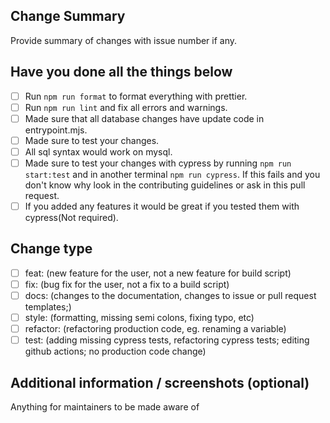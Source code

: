 ## Change Summary

Provide summary of changes with issue number if any.

## Have you done all the things below

- [ ] Run `npm run format` to format everything with prettier.
- [ ] Run `npm run lint` and fix all errors and warnings.
- [ ] Made sure that all database changes have update code in entrypoint.mjs.
- [ ] Made sure to test your changes.
- [ ] All sql syntax would work on mysql.
- [ ] Made sure to test your changes with cypress by running `npm run start:test` and in another terminal `npm run cypress`. If this fails and you don't know why look in the contributing guidelines or ask in this pull request.
- [ ] If you added any features it would be great if you tested them with cypress(Not required).

## Change type

- [ ] feat: (new feature for the user, not a new feature for build script)
- [ ] fix: (bug fix for the user, not a fix to a build script)
- [ ] docs: (changes to the documentation, changes to issue or pull request templates;)
- [ ] style: (formatting, missing semi colons, fixing typo, etc)
- [ ] refactor: (refactoring production code, eg. renaming a variable)
- [ ] test: (adding missing cypress tests, refactoring cypress tests; editing github actions; no production code change)

## Additional information / screenshots (optional)

Anything for maintainers to be made aware of
